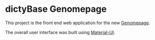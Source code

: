 # dictyBase Genomepage

This project is the front end web application for the new [Genomepage](https://testdb.dictybase.org/gene/sadA).

The overall user interface was built using [Material-UI](https://material-ui.com/).
